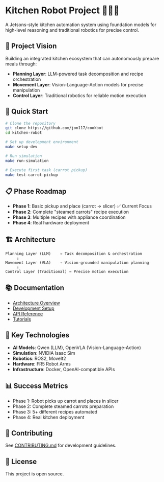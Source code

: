 # Kitchen Robot Project 🤖👨‍🍳

A Jetsons-style kitchen automation system using foundation models for high-level reasoning and traditional robotics for precise control.

## 🎯 Project Vision

Building an integrated kitchen ecosystem that can autonomously prepare meals through:
- **Planning Layer**: LLM-powered task decomposition and recipe orchestration
- **Movement Layer**: Vision-Language-Action models for precise manipulation
- **Control Layer**: Traditional robotics for reliable motion execution

## 🚀 Quick Start

```bash
# Clone the repository
git clone https://github.com/jon117/cookbot
cd kitchen-robot

# Set up development environment
make setup-dev

# Run simulation
make run-simulation

# Execute first task (carrot pickup)
make test-carrot-pickup
```

## 📋 Phase Roadmap

- **Phase 1**: Basic pickup and place (carrot → slicer) ✅ Current Focus
- **Phase 2**: Complete "steamed carrots" recipe execution
- **Phase 3**: Multiple recipes with appliance coordination
- **Phase 4**: Real hardware deployment

## 🏗️ Architecture

```
Planning Layer (LLM)    → Task decomposition & orchestration
     ↓
Movement Layer (VLA)    → Vision-grounded manipulation planning  
     ↓
Control Layer (Traditional) → Precise motion execution
```

## 📚 Documentation

- [Architecture Overview](docs/architecture/overview.md)
- [Development Setup](docs/setup/development-environment.md)
- [API Reference](docs/api/)
- [Tutorials](docs/tutorials/)

## 🧪 Key Technologies

- **AI Models**: Qwen (LLM), OpenVLA (Vision-Language-Action)
- **Simulation**: NVIDIA Isaac Sim
- **Robotics**: ROS2, MoveIt2
- **Hardware**: FR5 Robot Arms
- **Infrastructure**: Docker, OpenAI-compatible APIs

## 📊 Success Metrics

- Phase 1: Robot picks up carrot and places in slicer
- Phase 2: Complete steamed carrots preparation
- Phase 3: 5+ different recipes automated
- Phase 4: Real kitchen deployment

## 🤝 Contributing

See [CONTRIBUTING.md](CONTRIBUTING.md) for development guidelines.

## 📄 License

This project is open source.
